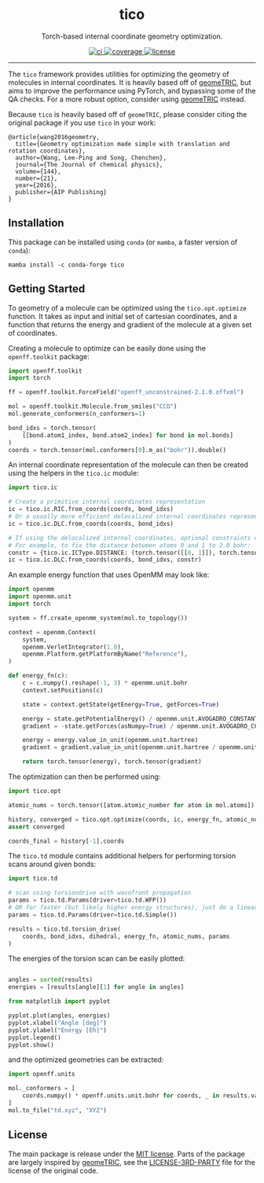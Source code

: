 <h1 align="center">tico</h1>

<p align="center">Torch-based internal coordinate geometry optimization.</p>

<p align="center">
  <a href="https://github.com/SimonBoothroyd/tico/actions?query=workflow%3Aci">
    <img alt="ci" src="https://github.com/SimonBoothroyd/tico/actions/workflows/ci.yaml/badge.svg" />
  </a>
  <a href="https://codecov.io/gh/SimonBoothroyd/tico/branch/main">
    <img alt="coverage" src="https://codecov.io/gh/SimonBoothroyd/tico/branch/main/graph/badge.svg" />
  </a>
  <a href="https://opensource.org/licenses/MIT">
    <img alt="license" src="https://img.shields.io/badge/License-MIT-yellow.svg" />
  </a>
</p>

---

The `tico` framework provides utilities for optimizing the geometry of molecules in
internal coordinates. It is heavily based off of [geomeTRIC](https://github.com/leeping/geomeTRIC), but aims to improve
the performance using PyTorch, and bypassing some of the QA checks. For a more robust
option, consider using [geomeTRIC](https://github.com/leeping/geomeTRIC) instead.

Because `tico` is heavily based off of `geomeTRIC`, please consider citing the original
package if you use `tico` in your work:

```text
@article{wang2016geometry,
  title={Geometry optimization made simple with translation and rotation coordinates},
  author={Wang, Lee-Ping and Song, Chenchen},
  journal={The Journal of chemical physics},
  volume={144},
  number={21},
  year={2016},
  publisher={AIP Publishing}
}
```

## Installation

This package can be installed using `conda` (or `mamba`, a faster version of `conda`):

```shell
mamba install -c conda-forge tico
```

## Getting Started

To geometry of a molecule can be optimized using the `tico.opt.optimize` function. It
takes as input and initial set of cartesian coordinates, and a function that returns
the energy and gradient of the molecule at a given set of coordinates.

Creating a molecule to optimize can be easily done using the `openff.toolkit` package:

```python
import openff.toolkit
import torch

ff = openff.toolkit.ForceField("openff_unconstrained-2.1.0.offxml")

mol = openff.toolkit.Molecule.from_smiles("CCO")
mol.generate_conformers(n_conformers=1)

bond_idxs = torch.tensor(
    [[bond.atom1_index, bond.atom2_index] for bond in mol.bonds]
)
coords = torch.tensor(mol.conformers[0].m_as("bohr")).double()
```

An internal coordinate representation of the molecule can then be created using the
helpers in the `tico.ic` module:

```python
import tico.ic

# Create a primitive internal coordinates representation
ic = tico.ic.RIC.from_coords(coords, bond_idxs)
# Or a usually more efficient delocalized internal coordinates representation
ic = tico.ic.DLC.from_coords(coords, bond_idxs)

# If using the delocalized internal coordinates, optional constraints can be added.
# For example, to fix the distance between atoms 0 and 1 to 2.0 bohr:
constr = {tico.ic.ICType.DISTANCE: (torch.tensor([[0, 1]]), torch.tensor([2.0]))}
ic = tico.ic.DLC.from_coords(coords, bond_idxs, constr)
```

An example energy function that uses OpenMM may look like:

```python
import openmm
import openmm.unit
import torch

system = ff.create_openmm_system(mol.to_topology())

context = openmm.Context(
    system,
    openmm.VerletIntegrator(1.0),
    openmm.Platform.getPlatformByName("Reference"),
)

def energy_fn(c):
    c = c.numpy().reshape(-1, 3) * openmm.unit.bohr
    context.setPositions(c)

    state = context.getState(getEnergy=True, getForces=True)

    energy = state.getPotentialEnergy() / openmm.unit.AVOGADRO_CONSTANT_NA
    gradient = -state.getForces(asNumpy=True) / openmm.unit.AVOGADRO_CONSTANT_NA

    energy = energy.value_in_unit(openmm.unit.hartree)
    gradient = gradient.value_in_unit(openmm.unit.hartree / openmm.unit.bohr).flatten()

    return torch.tensor(energy), torch.tensor(gradient)
```

The optimization can then be performed using:

```python
import tico.opt

atomic_nums = torch.tensor([atom.atomic_number for atom in mol.atoms])

history, converged = tico.opt.optimize(coords, ic, energy_fn, atomic_nums)
assert converged

coords_final = history[-1].coords
```

The `tico.td` module contains additional helpers for performing torsion scans around
given bonds:

```python
import tico.td

# scan using torsiondrive with wavefront propagation
params = tico.td.Params(driver=tico.td.WFP())
# OR for faster (but likely higher energy structures), just do a linear scan
params = tico.td.Params(driver=tico.td.Simple())

results = tico.td.torsion_drive(
    coords, bond_idxs, dihedral, energy_fn, atomic_nums, params
)
```

The energies of the torsion scan can be easily plotted:

```python

angles = sorted(results)
energies = [results[angle][1] for angle in angles]

from matplotlib import pyplot

pyplot.plot(angles, energies)
pyplot.xlabel("Angle [deg]")
pyplot.ylabel("Energy [Eh]")
pyplot.legend()
pyplot.show()
```

and the optimized geometries can be extracted:

```python
import openff.units

mol._conformers = [
    coords.numpy() * openff.units.unit.bohr for coords, _ in results.values()
]
mol.to_file("td.xyz", "XYZ")
```

## License

The main package is release under the [MIT license](LICENSE). Parts of the package are
largely inspired by [geomeTRIC](https://github.com/leeping/geomeTRIC), see the [LICENSE-3RD-PARTY](LICENSE-3RD-PARTY) file for the
license of the original code.
